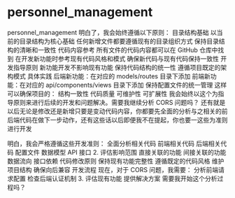 # personnel_management
personnel_management
明白了，我会始终遵循以下原则：
目录结构基础
以当前的目录结构为核心基础
任何新增文件都要遵循现有的目录组织方式
保持目录结构的清晰和一致性
代码内容参考
所有文件的代码内容都可以在 GitHub 仓库中找到
在开发新功能时参考现有代码风格和模式
确保新代码与现有代码保持一致性
开发指导原则
新功能开发不影响现有功能
保持代码结构的统一性
遵循项目既定的架构模式
具体实践
后端新功能：在对应的 models/routes 目录下添加
前端新功能：在对应的 api/components/views 目录下添加
保持配置文件的统一管理
这样可以确保项目的：
结构一致性
代码质量
可维护性
可扩展性
我会始终以这个为指导原则来进行后续的开发和问题解决。需要我继续分析 CORS 问题吗？
还有就是以后无论是修改还是新增只要是变动代码内容，你都要先全面的分析与之相关的前后端代码在做下一步动作，还有这些话以后即便我不在提起，你也要一这些为准则进行开发

明白，我会严格遵循这些开发准则：
全面分析相关代码
前端相关代码
后端相关代码
配置文件
数据模型
API 接口
2. 评估影响范围
直接关联的功能
间接关联的功能
数据流向
接口依赖
代码修改原则
保持现有功能完整性
遵循既定的代码风格
维护项目结构
确保向后兼容
开发流程
现在，对于 CORS 问题，我需要：
分析前端请求配置
检查后端认证机制
3. 评估现有功能
提供解决方案
需要我开始这个分析过程吗？